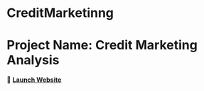 # CreditMarketinng
# Project Name: Credit Marketing Analysis  
🔗 **[Launch Website](https://frontend-miv7.onrender.com)**

